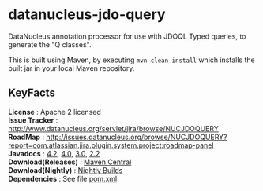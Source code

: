 datanucleus-jdo-query
=====================

DataNucleus annotation processor for use with JDOQL Typed queries, to generate the "Q classes".

This is built using Maven, by executing `mvn clean install` which installs the built jar in your local Maven repository.


KeyFacts
--------
__License__ : Apache 2 licensed  
__Issue Tracker__ : http://www.datanucleus.org/servlet/jira/browse/NUCJDOQUERY  
__RoadMap__ : http://issues.datanucleus.org/browse/NUCJDOQUERY?report=com.atlassian.jira.plugin.system.project:roadmap-panel  
__Javadocs__ : [4.2](http://www.datanucleus.org/javadocs/jdo.query/4.2/), [4.0](http://www.datanucleus.org/javadocs/jdo.query/4.0/), [3.0](http://www.datanucleus.org/javadocs/jdo.query/3.0/),  [2.2](http://www.datanucleus.org/javadocs/jdo.query/2.2/)  
__Download(Releases)__ : [Maven Central](http://central.maven.org/maven2/org/datanucleus/datanucleus-jdo-query)  
__Download(Nightly)__ : [Nightly Builds](http://www.datanucleus.org/downloads/maven2-nightly/org/datanucleus/datanucleus-jdo-query)  
__Dependencies__ : See file [pom.xml](pom.xml)  
